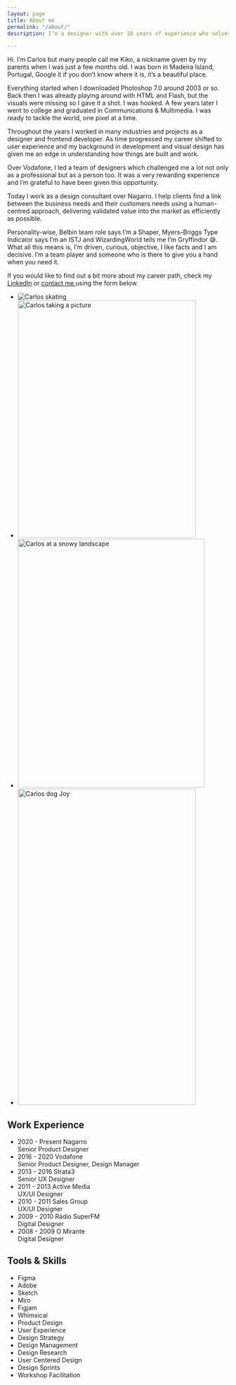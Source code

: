 ```yaml
---
layout: page
title: About me
permalink: "/about/"
description: I’m a designer with over 10 years of experience who solves challenges through design thinking.

---
```


Hi. I’m Carlos but many people call me Kiko, a nickname given by my parents when I was just a few months old. I was born in Madeira Island, Portugal, Google it if you don’t know where it is, it’s a beautiful place.

Everything started when I downloaded Photoshop 7.0 around 2003 or so. Back then I was already playing around with HTML and Flash, but the visuals were missing so I gave it a shot. I was hooked. A few years later I went to college and graduated in Communications & Multimedia. I was ready to tackle the world, one pixel at a time.

Throughout the years I worked in many industries and projects as a designer and frontend developer. As time progressed my career shifted to user experience and my background in development and visual design has given me an edge in understanding how things are built and work.

Over Vodafone, I led a team of designers which challenged me a lot not only as a professional but as a person too. It was a very rewarding experience and I’m grateful to have been given this opportunity.

Today I work as a design consultant over Nagarro. I help clients find a link between the business needs and their customers needs using a human-centred approach, delivering validated value into the market as efficiently as possible.

Personality-wise, Belbin team role says I’m a Shaper, Myers–Briggs Type Indicator says I’m an ISTJ and WizardingWorld tells me I’m Gryffindor 😅. What all this means is, I’m driven, curious, objective, I like facts and I am decisive. I’m a team player and someone who is there to give you a hand when you need it.

If you would like to find out a bit more about my career path, check my <a class="" href="https://www.linkedin.com/in/carlosjgsousa">LinkedIn</a> or <a class=" " href="#contact">contact me </a> using the form below.

<ul class="gallery">
  <li>
    <img src="../assets/images/profile/skate.gif" alt="Carlos skating">
  </li>
  <li>
      <picture>
        <source media="(min-width: 600px)" srcset="../assets/images/profile/photography.webp" type="image/webp">
        <source media="(min-width: 600px)" srcset="../assets/images/profile/photography.jpg" type="image/jpeg">
        <source srcset="../assets/images/profile/photography_small.webp" type="image/webp">
        <source srcset="../assets/images/profile/photography_small.jpg" type="image/jpeg">
        <img src="../assets/images/profile/photography.jpg" alt="Carlos taking a picture" width="405" height="540">
      </picture>
  </li>
  <li>
      <picture>
        <source media="(min-width: 600px)" srcset="../assets/images/profile/profile_3.webp" type="image/webp">
        <source media="(min-width: 600px)" srcset="../assets/images/profile/profile_3.jpg" type="image/jpeg">
        <source srcset="../assets/images/profile/profile_3_small.webp" type="image/webp">
        <source srcset="../assets/images/profile/profile_3_small.jpg" type="image/jpeg">
        <img src="../assets/images/profile/profile_3.jpg" alt="Carlos at a snowy landscape" loading="lazy" width="425" height="566">
      </picture>
    </li>
  <li>
      <picture>
        <source media="(min-width: 600px)" srcset="../assets/images/profile/joy.webp" type="image/webp">
        <source media="(min-width: 600px)" srcset="../assets/images/profile/joy.jpg" type="image/jpeg">
        <source srcset="../assets/images/profile/joy_small.webp" type="image/webp">
        <source srcset="../assets/images/profile/joy_small.jpg" type="image/jpeg">
        <img src="../assets/images/profile/joy.jpeg" alt="Carlos dog Joy"  loading="lazy" width="405" height="719">
      </picture>
    </li>
</ul>

<div class="spacer reveal work-skills">
  <div class="work-experience">
    <h2 class="">Work Experience</h2>
    <ul>
      <li class="reveal">
          <span class="date">2020 - Present</span>
          Nagarro <br>
          Senior Product Designer
      </li>
      <li class="reveal">
          <span class="date">2016 - 2020</span>
          Vodafone <br>
          Senior Product Designer, Design Manager
      </li>
      <li class="reveal">
          <span class="date">2013 - 2016</span>
          Strata3 <br>
          Senior UX Designer
      </li>
      <li class="reveal">
          <span class="date">2011 - 2013</span>
          Active Media <br>
          UX/UI Designer
      </li>
      <li class="reveal">
          <span class="date">2010 - 2011</span>
          Sales Group <br>
          UX/UI Designer
      </li>
      <li class="reveal">
          <span class="date">2009 - 2010</span>
          Rádio SuperFM <br>
          Digital Designer
      </li>
      <li class="reveal">
          <span class="date">2008 - 2009</span>
          O Mirante <br>
          Digital Designer
      </li>
    </ul>
  </div>
  <div class="skills">
    <h2>Tools & Skills</h2>
    <ul>
      <li class="reveal">Figma</li>
      <li class="reveal">Adobe</li>
      <li class="reveal">Sketch</li>
      <li class="reveal">Miro</li>
      <li class="reveal">Figjam</li>
      <li class="reveal">Whimsical</li>
      <li class="reveal">Product Design</li>
      <li class="reveal">User Experience</li>
      <li class="reveal">Design Strategy</li>
      <li class="reveal">Design Management</li>
      <li class="reveal">Design Research</li>
      <li class="reveal">User Centered Design</li>
      <li class="reveal">Design Sprints</li>
      <li class="reveal">Workshop Facilitation</li>
    </ul>
  </div>
</div>
